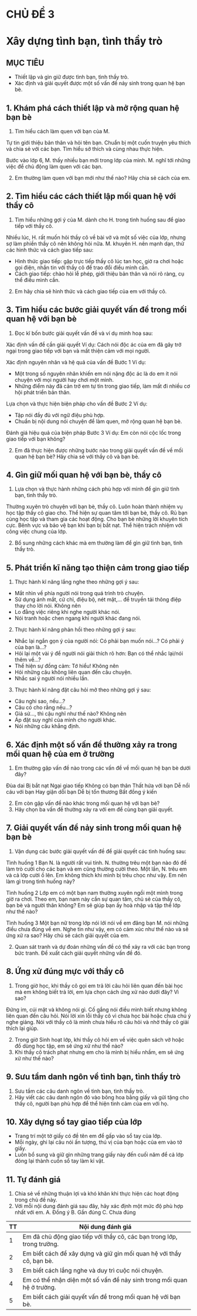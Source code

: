 # CHỦ ĐỀ 3
# Xây dựng tình bạn, tình thầy trò

## MỤC TIÊU
- Thiết lập và gìn giữ được tình bạn, tình thầy trò.
- Xác định và giải quyết được một số vấn đề nảy sinh trong quan hệ bạn bè.

## 1. Khám phá cách thiết lập và mở rộng quan hệ bạn bè
1. Tìm hiểu cách làm quen với bạn của M.

Tự tin giới thiệu bản thân và hỏi tên bạn.
Chuẩn bị một cuốn truyện yêu thích và chia sẻ với các bạn.
Tìm hiểu sở thích và cùng nhau thực hiện.

Bước vào lớp 6, M. thấy nhiều bạn mới trong lớp của mình. M. nghĩ tới những việc để chủ động làm quen với các bạn.

2. Em thường làm quen với bạn mới như thế nào? Hãy chia sẻ cách của em.

## 2. Tìm hiểu các cách thiết lập mối quan hệ với thầy cô
1. Tìm hiểu những gợi ý của M. dành cho H. trong tình huống sau để giao tiếp với thầy cô.

Nhiều lúc, H. rất muốn hỏi thầy cô về bài vở và một số việc của lớp, nhưng sợ làm phiền thầy cô nên không hỏi nữa. M. khuyên H. nên mạnh dạn, thử các hình thức và cách giao tiếp sau:
- Hình thức giao tiếp: gặp trực tiếp thầy cô lúc tan học, giờ ra chơi hoặc gọi điện, nhắn tin với thầy cô để trao đổi điều mình cần.
- Cách giao tiếp: chào hỏi lễ phép, giới thiệu bản thân và nói rõ ràng, cụ thể điều mình cần.

2. Em hãy chia sẻ hình thức và cách giao tiếp của em với thầy cô.

## 3. Tìm hiểu các bước giải quyết vấn đề trong mối quan hệ với bạn bè
1. Đọc kĩ bốn bước giải quyết vấn đề và ví dụ minh hoạ sau:

Xác định vấn đề cần giải quyết
Ví dụ:
Cách nói độc ác của em đã gây trở ngại trong giao tiếp với bạn và mất thiện cảm với mọi người.

Xác định nguyên nhân và hệ quả của vấn đề
Bước 1
Ví dụ:
- Một trong số nguyên nhân khiến em nói nặng độc ác là do em ít nói chuyện với mọi người hay chơi một mình.
- Những điểm này đã cản trở em tự tin trong giao tiếp, làm mất đi nhiều cơ hội phát triển bản thân.

Lựa chọn và thực hiện biện pháp cho vấn đề
Bước 2
Ví dụ:
- Tập nói đầy đủ với ngữ điệu phù hợp.
- Chuẩn bị nội dung nói chuyện để làm quen, mở rộng quan hệ bạn bè.

Đánh giá hiệu quả của biện pháp
Bước 3
Ví dụ:
Em còn nói cộc lốc trong giao tiếp với bạn không?

2. Em đã thực hiện được những bước nào trong giải quyết vấn đề về mối quan hệ bạn bè? Hãy chia sẻ với thầy cô và bạn bè.

## 4. Gìn giữ mối quan hệ với bạn bè, thầy cô
1. Lựa chọn và thực hành những cách phù hợp với mình để gìn giữ tình bạn, tình thầy trò.

Thường xuyên trò chuyện với bạn bè, thầy cô.
Luôn hoàn thành nhiệm vụ học tập thầy cô giao cho.
Thể hiện sự quan tâm tới bạn bè, thầy cô.
Rủ bạn cùng học tập và tham gia các hoạt động.
Cho bạn bè những lời khuyên tích cực.
Bênh vực và bảo vệ bạn khi bạn bị bắt nạt.
Thể hiện trách nhiệm với công việc chung của lớp.

2. Bổ sung những cách khác mà em thường làm để gìn giữ tình bạn, tình thầy trò.

## 5. Phát triển kĩ năng tạo thiện cảm trong giao tiếp
1. Thực hành kĩ năng lắng nghe theo những gợi ý sau:
- Mắt nhìn về phía người nói trong quá trình trò chuyện.
- Sử dụng ánh mắt, cử chỉ, điệu bộ, nét mặt,... để truyền tải thông điệp thay cho lời nói.
Không nên
- Lo đằng việc riêng khi nghe người khác nói.
- Nói tranh hoặc chen ngang khi người khác đang nói.

2. Thực hành kĩ năng phản hồi theo những gợi ý sau:
- Nhắc lại ngắn gọn ý của người nói: Có phải bạn muốn nói...? Có phải ý của bạn là...?
- Hỏi lại một vài ý để người nói giải thích rõ hơn: Bạn có thể nhắc lại/nói thêm về...?
- Thể hiện sự đồng cảm: Tớ hiểu!
Không nên
- Hỏi những câu không liên quan đến câu chuyện.
- Nhắc sai ý người nói nhiều lần.

3. Thực hành kĩ năng đặt câu hỏi mở theo những gợi ý sau:
- Câu nghi sao, nếu...?
- Câu có cho rằng nếu...?
- Giả sử..., thì cậu nghĩ như thế nào?
Không nên
- Áp đặt suy nghĩ của mình cho người khác.
- Nói những câu khẳng định.

## 6. Xác định một số vấn đề thường xảy ra trong mối quan hệ của em ở trường
1. Em thường gặp vấn đề nào trong các vấn đề về mối quan hệ bạn bè dưới đây?

Đùa dai
Bị bắt nạt
Ngại giao tiếp
Không có bạn thân
Thất hứa với bạn
Dễ nổi cáu với bạn
Hay giận dỗi bạn
Dễ bị tổn thương
Bất đồng ý kiến

2. Em còn gặp vấn đề nào khác trong mối quan hệ với bạn bè?
3. Hãy chọn ba vấn đề thường xảy ra với em để cùng bạn giải quyết.

## 7. Giải quyết vấn đề nảy sinh trong mối quan hệ bạn bè
1. Vận dụng các bước giải quyết vấn đề để giải quyết các tình huống sau:

Tình huống 1
Bạn N. là người rất vui tính. N. thường trêu một bạn nào đó để làm trò cười cho các bạn và em cũng thường cười theo. Một lần, N. trêu em và cả lớp cười ồ lên. Em không thích khi mình bị trêu chọc như vậy. Em nên làm gì trong tình huống này?

Tình huống 2
Lớp em có một bạn nam thường xuyên ngồi một mình trong giờ ra chơi. Theo em, bạn nam này cần sự quan tâm, chủ sẻ của thầy cô, bạn bè và người thân không? Em sẽ giúp bạn ấy hoà nhập và tập thể lớp như thế nào?

Tình huống 3
Một bạn nữ trong lớp nói lới nói về em đăng bạn M. nói những điều chưa đúng về em. Nghe tin như vậy, em có cảm xúc như thế nào và sẽ ứng xử ra sao? Hãy chủ sẻ cách giải quyết của em.

2. Quan sát tranh và dự đoán những vấn đề có thể xảy ra với các bạn trong bức tranh. Đề xuất cách giải quyết những vấn đề đó.

## 8. Ứng xử đúng mực với thầy cô
1. Trong giờ học, khi thầy cô gọi em trả lời câu hỏi liên quan đến bài học mà em không biết trả lời, em lựa chọn cách ứng xử nào dưới đây? Vì sao?

Đứng im, cúi mặt và không nói gì.
Cố gắng nói điều mình biết nhưng không liên quan đến câu hỏi.
Nói lời xin lỗi thầy cô vì chưa học bài hoặc chưa chú ý nghe giảng.
Nói với thầy cô là mình chưa hiểu rõ câu hỏi và nhờ thầy cô giải thích lại giúp.

2. Trong giờ Sinh hoạt lớp, khi thầy cô hỏi em về việc quên sách vở hoặc đồ dùng học tập, em sẽ ứng xử như thế nào?
3. Khi thầy cô trách phạt nhưng em cho là mình bị hiểu nhầm, em sẽ ứng xử như thế nào?

## 9. Sưu tầm danh ngôn về tình bạn, tình thầy trò
1. Sưu tầm các câu danh ngôn về tình bạn, tình thầy trò.
2. Hãy viết các câu danh ngôn đó vào bông hoa bằng giấy và gửi tặng cho thầy cô, người bạn phù hợp để thể hiện tình cảm của em với họ.

## 10. Xây dựng sổ tay giao tiếp của lớp
- Trang trí một tờ giấy có đề tên em để gấp vào sổ tay của lớp.
- Mỗi ngày, ghi lại câu nói ấn tượng, thú vị của bạn hoặc của em vào tờ giấy.
- Luôn bổ sung và giữ gìn những trang giấy này đến cuối năm để cả lớp đóng lại thành cuốn sổ tay làm kỉ vật.

## 11. Tự đánh giá
1. Chia sẻ về những thuận lợi và khó khăn khi thực hiện các hoạt động trong chủ đề này.
2. Với mỗi nội dung đánh giá sau đây, hãy xác định một mức độ phù hợp nhất với em.
    A. Đồng ý
    B. Gần đúng
    C. Chưa đúng

| TT | Nội dung đánh giá |
|---|---|
| 1 | Em đã chủ động giao tiếp với thầy cô, các bạn trong lớp, trong trường. |
| 2 | Em biết cách để xây dựng và giữ gìn mối quan hệ với thầy cô, bạn bè. |
| 3 | Em biết cách lắng nghe và duy trì cuộc nói chuyện. |
| 4 | Em có thể nhận diện một số vấn đề nảy sinh trong mối quan hệ ở trường. |
| 5 | Em biết cách giải quyết vấn đề trong mối quan hệ với bạn bè. |
